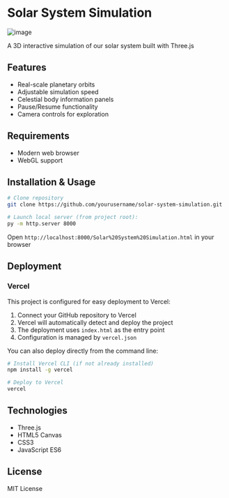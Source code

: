 # Solar System Simulation

![image](https://github.com/user-attachments/assets/e2df62e7-d2a9-48e4-90d1-ff44178487c8)



A 3D interactive simulation of our solar system built with Three.js

## Features
- Real-scale planetary orbits
- Adjustable simulation speed
- Celestial body information panels
- Pause/Resume functionality
- Camera controls for exploration

## Requirements
- Modern web browser
- WebGL support

## Installation & Usage
```bash
# Clone repository
git clone https://github.com/yourusername/solar-system-simulation.git

# Launch local server (from project root):
py -m http.server 8000
```

Open `http://localhost:8000/Solar%20System%20Simulation.html` in your browser

## Deployment
### Vercel
This project is configured for easy deployment to Vercel:

1. Connect your GitHub repository to Vercel
2. Vercel will automatically detect and deploy the project
3. The deployment uses `index.html` as the entry point
4. Configuration is managed by `vercel.json`

You can also deploy directly from the command line:
```bash
# Install Vercel CLI (if not already installed)
npm install -g vercel

# Deploy to Vercel
vercel
```

## Technologies
- Three.js
- HTML5 Canvas
- CSS3
- JavaScript ES6

## License
MIT License
